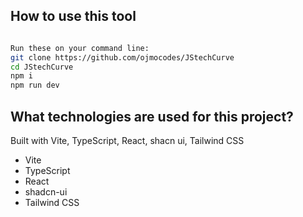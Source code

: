 ## How to use this tool

```sh

Run these on your command line:
git clone https://github.com/ojmocodes/JStechCurve
cd JStechCurve
npm i
npm run dev
```


## What technologies are used for this project?

Built with Vite, TypeScript, React, shacn ui, Tailwind CSS

- Vite
- TypeScript
- React
- shadcn-ui
- Tailwind CSS
